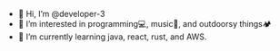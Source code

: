 - 👋 Hi, I’m @developer-3
- 👀 I’m interested in programming💻, music🎸, and outdoorsy things🏕
- 🌱 I’m currently learning java, react, rust, and AWS.

<!---
developer-3/developer-3 is a ✨ special ✨ repository because its `README.md` (this file) appears on your GitHub profile.
You can click the Preview link to take a look at your changes.
--->
